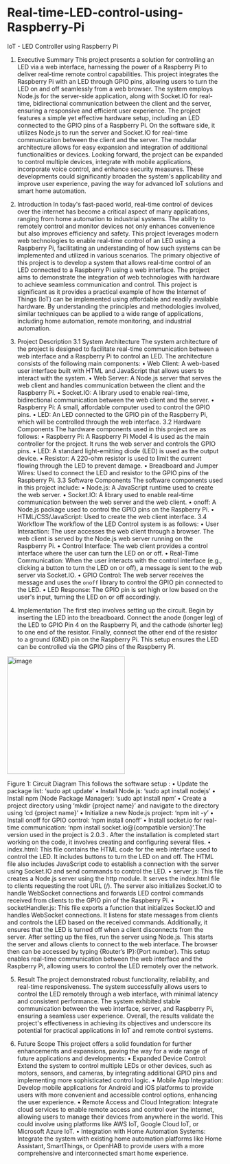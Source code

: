 # Real-time-LED-control-using-Raspberry-Pi
IoT - LED Controller using Raspberry Pi 

1. Executive Summary
This project presents a solution for controlling an LED via a web interface, harnessing the power of a Raspberry Pi to deliver real-time remote control capabilities. This project integrates the Raspberry Pi with an LED through GPIO pins, allowing users to turn the LED on and off seamlessly from a web browser. The system employs Node.js for the server-side application, along with Socket.IO for real-time, bidirectional communication between the client and the server, ensuring a responsive and efficient user experience.
The project features a simple yet effective hardware setup, including an LED connected to the GPIO pins of a Raspberry Pi. On the software side, it utilizes Node.js to run the server and Socket.IO for real-time communication between the client and the server. The modular architecture allows for easy expansion and integration of additional functionalities or devices.
Looking forward, the project can be expanded to control multiple devices, integrate with mobile applications, incorporate voice control, and enhance security measures. These developments could significantly broaden the system's applicability and improve user experience, paving the way for advanced IoT solutions and smart home automation.

2. Introduction
In today's fast-paced world, real-time control of devices over the internet has become a critical aspect of many applications, ranging from home automation to industrial systems. The ability to remotely control and monitor devices not only enhances convenience but also improves efficiency and safety. This project leverages modern web technologies to enable real-time control of an LED using a Raspberry Pi, facilitating an understanding of how such systems can be implemented and utilized in various scenarios.
The primary objective of this project is to develop a system that allows real-time control of an LED connected to a Raspberry Pi using a web interface. The project aims to demonstrate the integration of web technologies with hardware to achieve seamless communication and control.
This project is significant as it provides a practical example of how the Internet of Things (IoT) can be implemented using affordable and readily available hardware. By understanding the principles and methodologies involved, similar techniques can be applied to a wide range of applications, including home automation, remote monitoring, and industrial automation.

3. Project Description
3.1 System Architecture
The system architecture of the project is designed to facilitate real-time communication between a web interface and a Raspberry Pi to control an LED. The architecture consists of the following main components:
•	Web Client: A web-based user interface built with HTML and JavaScript that allows users to interact with the system.
•	Web Server: A Node.js server that serves the web client and handles communication between the client and the Raspberry Pi.
•	Socket.IO: A library used to enable real-time, bidirectional communication between the web client and the server.
•	Raspberry Pi: A small, affordable computer used to control the GPIO pins.
•	LED: An LED connected to the GPIO pin of the Raspberry Pi, which will be controlled through the web interface.
3.2 Hardware Components
The hardware components used in this project are as follows:
•	Raspberry Pi: A Raspberry Pi Model 4 is used as the main controller for the project. It runs the web server and controls the GPIO pins.
•	LED: A standard light-emitting diode (LED) is used as the output device.
•	Resistor: A 220-ohm resistor is used to limit the current flowing through the LED to prevent damage.
•	Breadboard and Jumper Wires: Used to connect the LED and resistor to the GPIO pins of the Raspberry Pi.
3.3 Software Components
The software components used in this project include:
•	Node.js: A JavaScript runtime used to create the web server.
•	Socket.IO: A library used to enable real-time communication between the web server and the web client. 
•	onoff: A Node.js package used to control the GPIO pins on the Raspberry Pi.
•	HTML/CSS/JavaScript: Used to create the web client interface.
3.4 Workflow
The workflow of the LED Control system is as follows:
•	User Interaction: The user accesses the web client through a browser. The web client is served by the Node.js web server running on the Raspberry Pi.
•	Control Interface: The web client provides a control interface where the user can turn the LED on or off.
•	Real-Time Communication: When the user interacts with the control interface (e.g., clicking a button to turn the LED on or off), a message is sent to the web server via Socket.IO.
•	GPIO Control: The web server receives the message and uses the `onoff` library to control the GPIO pin connected to the LED.
•	LED Response: The GPIO pin is set high or low based on the user's input, turning the LED on or off accordingly.

4. Implementation
The first step involves setting up the circuit. Begin by inserting the LED into the breadboard. Connect the anode (longer leg) of the LED to GPIO Pin 4 on the Raspberry Pi, and the cathode (shorter leg) to one end of the resistor. Finally, connect the other end of the resistor to a ground (GND) pin on the Raspberry Pi. This setup ensures the LED can be controlled via the GPIO pins of the Raspberry Pi.
 <img width="274" alt="image" src="https://github.com/Aditisarraf/Real-time-LED-control-using-Raspberry-Pi/assets/97784382/4be0203c-e07d-4a7c-9694-c147415a858c">

Figure 1: Circuit Diagram
This follows the software setup :
•	Update the package list: ‘sudo apt update’
•	Install Node.js: ‘sudo apt install nodejs’
•	Install npm (Node Package Manager): ‘sudo apt install npm’
•	Create a project directory using ‘mkdir {project name}’ and navigate to the directory using ‘cd {project name}’
•	Initialize a new Node.js project: ‘npm init -y’
•	Install onoff for GPIO control: ‘npm install onoff’
•	Install socket.io for real-time communication: ‘npm install socket.io@{compatible version}’.The version used in the project is 2.0.3 .
After the installation is completed start working on the code, it involves creating and configuring several files.
•	index.html: This file contains the HTML code for the web interface used to control the LED. It includes buttons to turn the LED on and off. The HTML file also includes JavaScript code to establish a connection with the server using Socket.IO and send commands to control the LED.
•	server.js: This file creates a Node.js server using the http module. It serves the index.html file to clients requesting the root URL (/). The server also initializes Socket.IO to handle WebSocket connections and forwards LED control commands received from clients to the GPIO pin of the Raspberry Pi.
•	socketHandler.js: This file exports a function that initializes Socket.IO and handles WebSocket connections. It listens for state messages from clients and controls the LED based on the received commands. Additionally, it ensures that the LED is turned off when a client disconnects from the server.
After setting up the files, run the server using Node.js. This starts the server and allows clients to connect to the web interface. The browser then can be accessed by typing {Router’s IP}:{Port number}.
This setup enables real-time communication between the web interface and the Raspberry Pi, allowing users to control the LED remotely over the network.

5. Result
The project demonstrated robust functionality, reliability, and real-time responsiveness. The system successfully allows users to control the LED remotely through a web interface, with minimal latency and consistent performance. The system exhibited stable communication between the web interface, server, and Raspberry Pi, ensuring a seamless user experience. Overall, the results validate the project's effectiveness in achieving its objectives and underscore its potential for practical applications in IoT and remote control systems.

6. Future Scope
This project offers a solid foundation for further enhancements and expansions, paving the way for a wide range of future applications and developments:
•	Expanded Device Control: Extend the system to control multiple LEDs or other devices, such as motors, sensors, and cameras, by integrating additional GPIO pins and implementing more sophisticated control logic.
•	Mobile App Integration: Develop mobile applications for Android and iOS platforms to provide users with more convenient and accessible control options, enhancing the user experience.
•	Remote Access and Cloud Integration: Integrate cloud services to enable remote access and control over the internet, allowing users to manage their devices from anywhere in the world. This could involve using platforms like AWS IoT, Google Cloud IoT, or Microsoft Azure IoT.
•	Integration with Home Automation Systems: Integrate the system with existing home automation platforms like Home Assistant, SmartThings, or OpenHAB to provide users with a more comprehensive and interconnected smart home experience.
